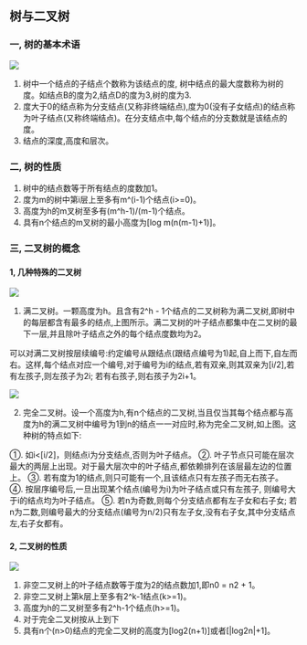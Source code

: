 ## 树与二叉树

### 一, 树的基本术语

![](https://github.com/chensongpoixs/cstructdata/raw/master/%E4%B8%80%2C%E7%BA%BF%E6%80%A7%E8%A1%A8/img/tree_.png?raw=true)

1. 树中一个结点的子结点个数称为该结点的度, 树中结点的最大度数称为树的度。如结点B的度为2,结点D的度为3,树的度为3.
2. 度大于0的结点称为分支结点(又称非终端结点),度为0(没有子女结点)的结点称为叶子结点(又称终端结点)。在分支结点中,每个结点的分支数就是该结点的度。
3. 结点的深度,高度和层次。

### 二, 树的性质

1. 树中的结点数等于所有结点的度数加1。
2. 度为m的树中第i层上至多有m^(i-1)个结点(i>=0)。
3. 高度为h的m叉树至多有(m^h-1)/(m-1)个结点。
4. 具有n个结点的m叉树的最小高度为[log m(n(m-1)+1)]。

### 三, 二叉树的概念


#### 1, 几种特殊的二叉树

![](https://github.com/chensongpoixs/cstructdata/raw/master/%E4%B8%80%2C%E7%BA%BF%E6%80%A7%E8%A1%A8/img/full_binary_tree.png?raw=true)


1. 满二叉树。一颗高度为h。且含有2^h - 1个结点的二叉树称为满二叉树,即树中的每层都含有最多的结点,上图所示。满二叉树的叶子结点都集中在二叉树的最下一层,并且除叶子结点之外的每个结点度数均为2。

可以对满二叉树按层续编号:约定编号从跟结点(跟结点编号为1)起,自上而下,自左而右。这样,每个结点对应一个编号,对于编号为i的结点,若有双亲,则其双亲为[i/2],若有左孩子,则左孩子为2i; 若有右孩子,则右孩子为2i+1。


![](https://github.com/chensongpoixs/cstructdata/raw/master/%E4%B8%80%2C%E7%BA%BF%E6%80%A7%E8%A1%A8/img/compelte_binary_tree.png?raw=true)

2. 完全二叉树。设一个高度为h,有n个结点的二叉树,当且仅当其每个结点都与高度为h的满二叉树中编号为1到n的结点一一对应时,称为完全二叉树,如上图。这种树的特点如下:

①. 如i<[i/2]，则结点i为分支结点,否则为叶子结点。
②. 叶子节点只可能在层次最大的两层上出现。对于最大层次中的叶子结点,都依赖排列在该层最左边的位置上。
③. 若有度为1的结点,则只可能有一个,且该结点只有左孩子而无右孩子。
④. 按层序编号后,一旦出现某个结点(编号为i)为叶子结点或只有左孩子, 则编号大于i的结点均为叶子结点。
⑤. 若n为奇数,则每个分支结点都有左子女和右子女; 若n为二数,则编号最大的分支结点(编号为n/2)只有左子女,没有右子女,其中分支结点左,右子女都有。

#### 2, 二叉树的性质

![](https://github.com/chensongpoixs/cstructdata/raw/master/%E4%B8%80%2C%E7%BA%BF%E6%80%A7%E8%A1%A8/img/binary_tree_n0.png?raw=true)


1. 非空二叉树上的叶子结点数等于度为2的结点数加1,即n0 = n2 + 1。
2. 非空二叉树上第k层上至多有2^k-1结点(k>=1)。
3. 高度为h的二叉树至多有2^h-1个结点(h>=1)。
4. 对于完全二叉树按从上到下
5. 具有n个(n>0)结点的完全二叉树的高度为[log2(n+1)]或者[|log2n|+1]。
